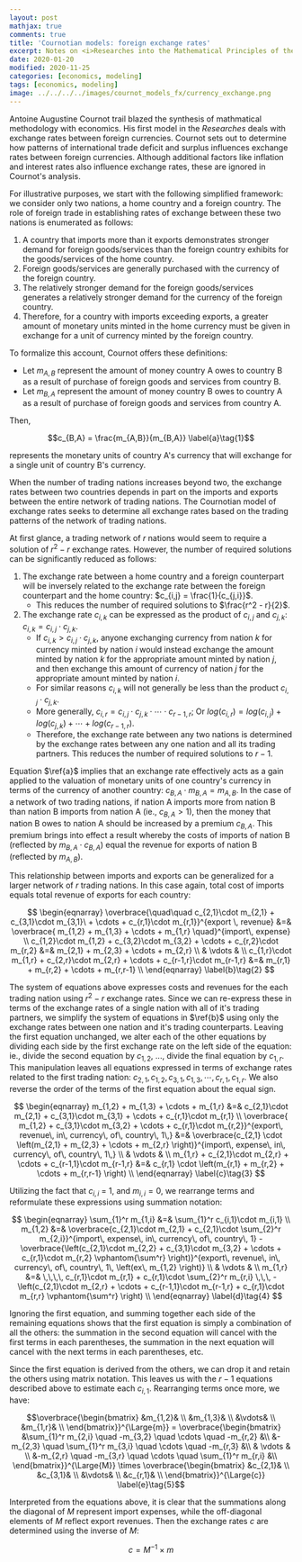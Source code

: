 ```yaml
---
layout: post
mathjax: true
comments: true
title: 'Cournotian models: foreign exchange rates' 
excerpt: Notes on <i>Researches into the Mathematical Principles of the Theory of Wealth</i> 
date: 2020-01-20 
modified: 2020-11-25
categories: [economics, modeling]
tags: [economics, modeling]
image: ../../../../images/cournot_models_fx/currency_exchange.png
---
```

Antoine Augustine Cournot trail blazed the synthesis of mathmatical methodology with economics. His first model in the _Researches_ deals with exchange rates between foreign currencies. Cournot sets out to determine how patterns of international trade deficit and surplus influences exchange rates between foreign currencies. Although additional factors like inflation and interest rates also influence exchange rates, these are ignored in Cournot's analysis.

For illustrative purposes, we start with the following simplified framework: we consider only two nations, a home country and a foreign country. The role of foreign trade in establishing rates of exchange between these two nations is enumerated as follows:
1. A country that imports more than it exports demonstrates stronger demand for foreign goods/services than the foreign country exhibits for the goods/services of the home country. 
2. Foreign goods/services are generally purchased with the currency of the foreign country.
3. The relatively stronger demand for the foreign goods/services generates a relatively stronger demand for the currency of the foreign country. 
4. Therefore, for a country with imports exceeding exports, a greater amount of monetary units minted in the home currency must be given in exchange for a unit of currency minted by the foreign country. 

To formalize this account, Cournot offers these definitions:
- Let $m_{A,B}$ represent the amount of money country A owes to country B as a result of purchase of foreign goods and services from country B.
- Let $m_{B,A}$ represent the amount of money country B owes to country A as a result of purchase of foreign goods and services from country A.

Then, 

$$c_{B,A} = \frac{m_{A,B}}{m_{B,A}} \label{a}\tag{1}$$

represents the monetary units of country A's currency that will exchange for a single unit of country B's currency.    

When the number of trading nations increases beyond two, the exchange rates between two countries depends in part on the imports and exports between the entire network of trading nations. The Cournotian model of exchange rates seeks to determine all exchange rates based on the trading patterns of the network of trading nations.

At first glance, a trading network of $r$ nations would seem to require a solution of $r^2 - r$ exchange rates. However, the number of required solutions can be significantly reduced as follows:
1. The exchange rate between a home country and a foreign counterpart will be inversely related to the exchange rate between the foreign counterpart and the home country: $c_{i,j} = \frac{1}{c_{j,i}}$. 
    - This reduces the number of required solutions to $\frac{r^2 - r}{2}$.
2. The exchange rate $c_{i,k}$ can be expressed as the product of $c_{i,j}$ and $c_{j,k}$: $c_{i,k} = c_{i,j}\cdot c_{j,k}$. 
    - If $c_{i,k} > c_{i,j}\cdot c_{j,k}$, anyone exchanging currency from nation $k$ for currency minted by nation $i$ would instead exchange the amount minted by nation $k$ for the appropriate amount minted by nation $j$, and then exchange this amount of currency of nation $j$ for the appropriate amount minted by nation $i$. 
    - For similar reasons $c_{i,k}$ will not generally be less than the product $c_{i,j}\cdot c_{j,k}$. 
    - More generally, $c_{i,r} = c_{i,j}\cdot c_{j,k}\cdot \cdots \cdot c_{r-1,r}$; Or $log(c_{i,r}) = log(c_{i,j}) + log(c_{j,k}) + \cdots + log(c_{r-1,r})$.
    - Therefore, the exchange rate between any two nations is determined by the exchange rates between any one nation and all its trading partners. This reduces the number of required solutions to $r-1$.
    
Equation $\ref{a}$ implies that an exchange rate effectively acts as a gain applied to the valuation of monetary units of one country's currency in terms of the currency of another country: $c_{B,A}\cdot m_{B,A} = m_{A,B}$. In the case of a network of two trading nations, if nation A imports more from nation B than nation B imports from nation A (ie., $c_{B,A} > 1$), then the money that nation B owes to nation A should be increased by a premium $c_{B,A}$. This premium brings into effect a result whereby the costs of imports of nation B (reflected by $m_{B,A}\cdot c_{B,A}$) equal the revenue for exports of nation B (reflected by $m_{A,B}$).

This relationship between imports and exports can be generalized for a larger network of $r$ trading nations. In this case again, total cost of imports equals total revenue of exports for each country:

$$
\begin{eqnarray}
    \overbrace{\quad\quad c_{2,1}\cdot m_{2,1} + c_{3,1}\cdot m_{3,1}\ + \cdots + c_{r,1}\cdot m_{r,1}}^{export \, revenue} &=& \overbrace{ m_{1,2} + m_{1,3} + \cdots + m_{1,r} \quad}^{import\, expense} \\
    c_{1,2}\cdot m_{1,2} + c_{3,2}\cdot m_{3,2} + \cdots + c_{r,2}\cdot m_{r,2} &=& m_{2,1} + m_{2,3} + \cdots + m_{2,r} \\
    & \vdots & \\
    c_{1,r}\cdot m_{1,r} + c_{2,r}\cdot m_{2,r} + \cdots + c_{r-1,r}\cdot m_{r-1,r} &=& m_{r,1} + m_{r,2} + \cdots + m_{r,r-1} \\
\end{eqnarray} \label{b}\tag{2}
$$

The system of equations above expresses costs and revenues for the each trading nation using $r^2 - r$ exchange rates. Since we can re-express these in terms of the exchange rates of a single nation with all of it's trading partners, we simplify the system of equations in $\ref{b}$ using only the exchange rates between one nation and it's trading counterparts. Leaving the first equation unchanged, we alter each of the other equations by dividing each side by the first exchange rate on the left side of the equation: ie., divide the second equation by $c_{1,2}$, ..., divide the final equation by $c_{1,r}$. This manipulation leaves all equations expressed in terms of exchange rates related to the first trading nation: $c_{2,1}, c_{1, 2}, c_{3,1}, c_{1,3}, \cdots, c_{r,1}, c_{1,r}$. We also reverse the order of the terms of the first equation about the equal sign.

$$
\begin{eqnarray}
m_{1,2} + m_{1,3} + \cdots + m_{1,r} &=& c_{2,1}\cdot m_{2,1} + c_{3,1}\cdot m_{3,1} + \cdots + c_{r,1}\cdot m_{r,1} \\
\overbrace{
m_{1,2} + c_{3,1}\cdot m_{3,2}  + \cdots + c_{r,1}\cdot m_{r,2}}^{export\, revenue\, in\, currency\, of\, country\, 1\,} &=& \overbrace{c_{2,1} \cdot \left(m_{2,1} + m_{2,3} + \cdots + m_{2,r} \right)}^{import\, expense\, in\, currency\, of\, country\, 1\,} \\
& \vdots & \\
m_{1,r} + c_{2,1}\cdot m_{2,r} + \cdots + c_{r-1,1}\cdot m_{r-1,r} &=& c_{r,1} \cdot \left(m_{r,1} + m_{r,2} + \cdots + m_{r,r-1} \right) \\
\end{eqnarray}
\label{c}\tag{3}
$$

Utilizing the fact that $c_{i,i}$ = 1, and $m_{i,i} = 0$, we rearrange terms and reformulate these expressions using summation notation:

$$
\begin{eqnarray}
\sum_{1}^r m_{1,i} &=& \sum_{1}^r c_{i,1}\cdot m_{i,1} \\
m_{1,2} &=& \overbrace{c_{2,1}\cdot m_{2,1} + c_{2,1}\cdot \sum_{2}^r m_{2,i}}^{import\, expense\, in\, currency\, of\, country\, 1} - \overbrace{\left(c_{2,1}\cdot m_{2,2} + c_{3,1}\cdot m_{3,2}  + \cdots + c_{r,1}\cdot m_{r,2} \vphantom{\sum^r} \right)}^{export\, revenue\, in\, currency\, of\, country\, 1\, \left(ex\, m_{1,2} \right)} \\
& \vdots & \\
m_{1,r} &=& \,\,\,\, c_{r,1}\cdot m_{r,1} + c_{r,1}\cdot \sum_{2}^r m_{r,i} \,\,\, - \left(c_{2,1}\cdot m_{2,r} + \cdots + c_{r-1,1}\cdot m_{r-1,r} + c_{r,1}\cdot m_{r,r} \vphantom{\sum^r} \right) \\
\end{eqnarray} \label{d}\tag{4}
$$

Ignoring the first equation, and summing together each side of the remaining equations shows that the first equation is simply a combination of all the others: the summation in the second equation will cancel with the first terms in each parentheses, the summation in the next equation will cancel with the next terms in each parentheses, etc.

Since the first equation is derived from the others, we can drop it and retain the others using matrix notation. This leaves us with the $r-1$ equations described above to estimate each $c_{i,1}$. Rearranging terms once more, we have:

$$\overbrace{\begin{bmatrix}
&m_{1,2}& \\
&m_{1,3}& \\
&\vdots& \\
&m_{1,r}& \\
\end{bmatrix}}^{\Large{m}} = \overbrace{\begin{bmatrix}
&\sum_{1}^r m_{2,i} \quad -m_{3,2} \quad \cdots \quad -m_{r,2} &\\
&-m_{2,3} \quad \sum_{1}^r m_{3,i} \quad \cdots \quad -m_{r,3} &\\
& \vdots & \\
&-m_{2,r} \quad -m_{3,r} \quad \cdots \quad \sum_{1}^r m_{r,i} &\\
\end{bmatrix}}^{\Large{M}} \times \overbrace{\begin{bmatrix}
&c_{2,1}& \\
&c_{3,1}& \\
&\vdots& \\
&c_{r,1}& \\
\end{bmatrix}}^{\Large{c}} \label{e}\tag{5}$$

Interpreted from the equations above, it is clear that the summations along the diagonal of $M$ represent import expenses, while the off-diagonal elements of $M$ reflect export revenues. Then the exchange rates $c$ are determined using the inverse of $M$:

$$
c = M^{-1} \times m
\label{f}\tag{6}
$$
